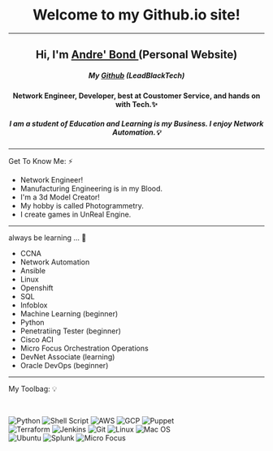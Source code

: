 <h1 align="center">
    Welcome to my Github.io site!
 </h1>

---
<h2 align="center">
    Hi, I'm <a href="https://andrebondsr.com/" target="_blank" rel="noreferrer">Andre' Bond </a>(Personal Website)
</h2>

<h5 align="center">
    My <a href="https://github.com/leadblacktech" target="_blank" rel="noreferrer">Github</a> (LeadBlackTech)
</h5>

<h4 align="center">
    Network Engineer, Developer, best at Coustomer Service, and hands on with Tech.✨  
</h4>

<h5 align="center">
    I am a student of Education and Learning is my Business. I enjoy Network Automation.💡
</h5>  

---

 Get To Know Me: ⚡

- Network Engineer! 
- Manufacturing Engineering is in my Blood. 
- I'm a 3d Model Creator!
- My hobby is called Photogrammetry.
- I create games in UnReal Engine.  

---

 always be learning ... 🔭

- CCNA
- Network Automation
- Ansible
- Linux
- Openshift 
- SQL 
- Infoblox 
- Machine Learning (beginner)
- Python
- Penetratiing Tester (beginner)
- Cisco ACI
- Micro Focus Orchestration Operations
- DevNet Associate (learning)
- Oracle DevOps (beginner)

---

 My Toolbag: 💡  

<br>  

![Python](https://img.shields.io/badge/Code-Python-informational?style=flat&logo=Python&color=ffdd54)
![Shell Script](https://img.shields.io/badge/Code-Shell_Script-informational?style=flat&logo=Shell_Script&color=23121011)
![AWS](https://img.shields.io/badge/Cloud-AWS-informational?style=flat&logo=AWS&color=23FF9900)
![GCP](https://img.shields.io/badge/Cloud-GCP-informational?style=flat&logo=GCP&color=2274A5)
![Puppet](https://img.shields.io/badge/Config-Puppet-informational?style=flat&logo=Puppet&color=FC440F)
<br>
![Terraform](https://img.shields.io/badge/Config-Terraform-informational?style=flat&logo=Terraform&color=235835CC)
![Jenkins](https://img.shields.io/badge/CICD-Jenkins-informational?style=flat&logo=Jenkins&color=C47AC0)
![Git](https://img.shields.io/badge/Version-Git-informational?style=flat&logo=Git&color=FF729F)
![Linux](https://img.shields.io/badge/OS-Linux-informational?style=flat&logo=Linux&color=F4E285)
![Mac OS](https://img.shields.io/badge/OS-MacOS-informational?style=flat&logo=MacOS&color=F4A259)
<br>
![Ubuntu](https://img.shields.io/badge/OS-Ubuntu-informational?style=flat&logo=Ubuntu&color=5B8E7D)
![Splunk](https://img.shields.io/badge/Data-Splunk-informational?style=flat&logo=Splunk&color=351E29)
![Micro Focus](https://img.shields.io/badge/Network%20Automation-Micro%20Focus%20Operation%20Orchestration-informational?style=flat&logo=MicroFocus&color=2274A5)



